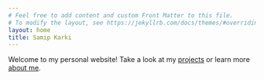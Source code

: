 ```yaml
---
# Feel free to add content and custom Front Matter to this file.
# To modify the layout, see https://jekyllrb.com/docs/themes/#overriding-theme-defaults
layout: home
title: Samip Karki
---
```

Welcome to my personal website! Take a look at my [projects](./projects/) or learn more [about me](./about/).

